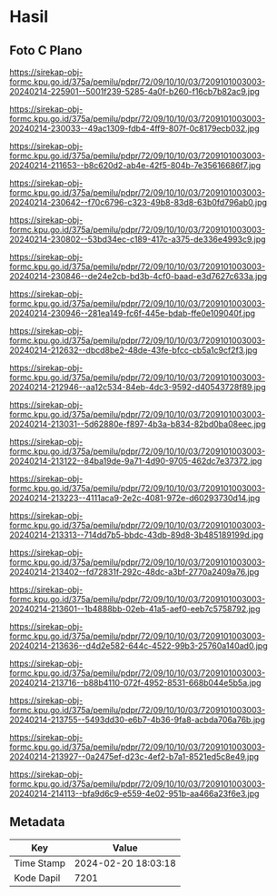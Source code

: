 # Hasil

## Foto C Plano

https://sirekap-obj-formc.kpu.go.id/375a/pemilu/pdpr/72/09/10/10/03/7209101003003-20240214-225901--5001f239-5285-4a0f-b260-f16cb7b82ac9.jpg

https://sirekap-obj-formc.kpu.go.id/375a/pemilu/pdpr/72/09/10/10/03/7209101003003-20240214-230033--49ac1309-fdb4-4ff9-807f-0c8179ecb032.jpg

https://sirekap-obj-formc.kpu.go.id/375a/pemilu/pdpr/72/09/10/10/03/7209101003003-20240214-211653--b8c620d2-ab4e-42f5-804b-7e35616686f7.jpg

https://sirekap-obj-formc.kpu.go.id/375a/pemilu/pdpr/72/09/10/10/03/7209101003003-20240214-230642--f70c6796-c323-49b8-83d8-63b0fd796ab0.jpg

https://sirekap-obj-formc.kpu.go.id/375a/pemilu/pdpr/72/09/10/10/03/7209101003003-20240214-230802--53bd34ec-c189-417c-a375-de336e4993c9.jpg

https://sirekap-obj-formc.kpu.go.id/375a/pemilu/pdpr/72/09/10/10/03/7209101003003-20240214-230846--de24e2cb-bd3b-4cf0-baad-e3d7627c633a.jpg

https://sirekap-obj-formc.kpu.go.id/375a/pemilu/pdpr/72/09/10/10/03/7209101003003-20240214-230946--281ea149-fc6f-445e-bdab-ffe0e109040f.jpg

https://sirekap-obj-formc.kpu.go.id/375a/pemilu/pdpr/72/09/10/10/03/7209101003003-20240214-212632--dbcd8be2-48de-43fe-bfcc-cb5a1c9cf2f3.jpg

https://sirekap-obj-formc.kpu.go.id/375a/pemilu/pdpr/72/09/10/10/03/7209101003003-20240214-212946--aa12c534-84eb-4dc3-9592-d40543728f89.jpg

https://sirekap-obj-formc.kpu.go.id/375a/pemilu/pdpr/72/09/10/10/03/7209101003003-20240214-213031--5d62880e-f897-4b3a-b834-82bd0ba08eec.jpg

https://sirekap-obj-formc.kpu.go.id/375a/pemilu/pdpr/72/09/10/10/03/7209101003003-20240214-213122--84ba19de-9a71-4d90-9705-462dc7e37372.jpg

https://sirekap-obj-formc.kpu.go.id/375a/pemilu/pdpr/72/09/10/10/03/7209101003003-20240214-213223--4111aca9-2e2c-4081-972e-d60293730d14.jpg

https://sirekap-obj-formc.kpu.go.id/375a/pemilu/pdpr/72/09/10/10/03/7209101003003-20240214-213313--714dd7b5-bbdc-43db-89d8-3b485189199d.jpg

https://sirekap-obj-formc.kpu.go.id/375a/pemilu/pdpr/72/09/10/10/03/7209101003003-20240214-213402--fd72831f-292c-48dc-a3bf-2770a2409a76.jpg

https://sirekap-obj-formc.kpu.go.id/375a/pemilu/pdpr/72/09/10/10/03/7209101003003-20240214-213601--1b4888bb-02eb-41a5-aef0-eeb7c5758792.jpg

https://sirekap-obj-formc.kpu.go.id/375a/pemilu/pdpr/72/09/10/10/03/7209101003003-20240214-213636--d4d2e582-644c-4522-99b3-25760a140ad0.jpg

https://sirekap-obj-formc.kpu.go.id/375a/pemilu/pdpr/72/09/10/10/03/7209101003003-20240214-213716--b88b4110-072f-4952-8531-668b044e5b5a.jpg

https://sirekap-obj-formc.kpu.go.id/375a/pemilu/pdpr/72/09/10/10/03/7209101003003-20240214-213755--5493dd30-e6b7-4b36-9fa8-acbda706a76b.jpg

https://sirekap-obj-formc.kpu.go.id/375a/pemilu/pdpr/72/09/10/10/03/7209101003003-20240214-213927--0a2475ef-d23c-4ef2-b7a1-8521ed5c8e49.jpg

https://sirekap-obj-formc.kpu.go.id/375a/pemilu/pdpr/72/09/10/10/03/7209101003003-20240214-214113--bfa9d6c9-e559-4e02-951b-aa466a23f6e3.jpg


## Metadata

| Key        | Value               |
| ---------- | ------------------- |
| Time Stamp | 2024-02-20 18:03:18 |
| Kode Dapil | 7201                |



